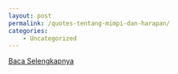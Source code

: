 ```yaml
---
layout: post
permalink: /quotes-tentang-mimpi-dan-harapan/
categories:
    - Uncategorized
---
```


[Baca Selengkapnya](/07)